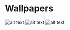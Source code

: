 # Wallpapers
![alt text](https://ibb.co/dGt9SDC)
![alt text](https://ibb.co/ZVK52xD)
![alt text](https://ibb.co/WzGKmPQ)
